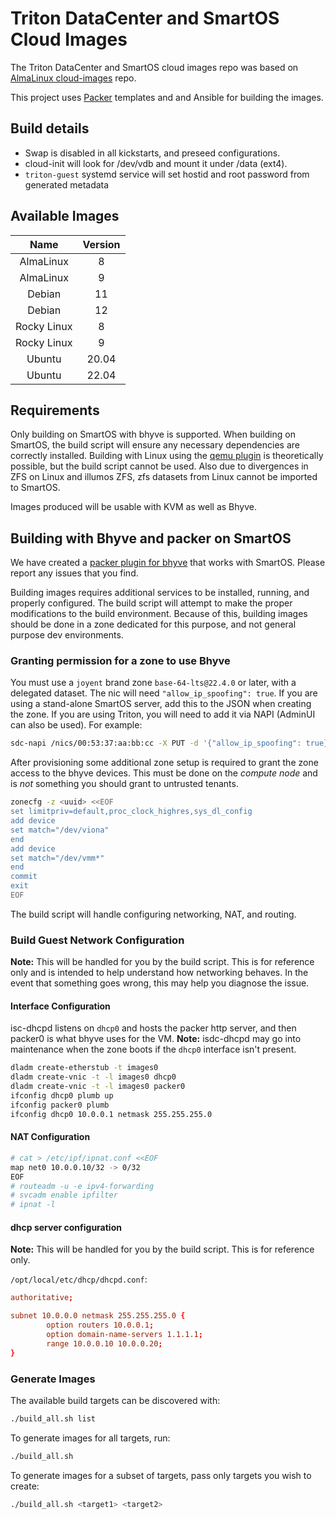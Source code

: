 <!--
    This Source Code Form is subject to the terms of the Mozilla Public
    License, v. 2.0. If a copy of the MPL was not distributed with this
    file, You can obtain one at http://mozilla.org/MPL/2.0/.

    Copyright 2023 MNX Cloud, Inc.
 -->

# Triton DataCenter and SmartOS Cloud Images

The Triton DataCenter and SmartOS cloud images repo was based on [AlmaLinux cloud-images](https://github.com/AlmaLinux/cloud-images) repo.

This project uses [Packer](https://www.packer.io/) templates and and Ansible for building the images.

## Build details

* Swap is disabled in all kickstarts, and preseed configurations.
* cloud-init will look for /dev/vdb and mount it under /data (ext4).
* `triton-guest` systemd service will set hostid and root password from generated metadata

## Available Images

| Name        | Version |
| :---------: | :-----: |
| AlmaLinux   | 8       |
| AlmaLinux   | 9       |
| Debian      | 11      |
| Debian      | 12      |
| Rocky Linux | 8       |
| Rocky Linux | 9       |
| Ubuntu      | 20.04   |
| Ubuntu      | 22.04   |

## Requirements

Only building on SmartOS with bhyve is supported. When building on SmartOS, the build script will ensure any necessary dependencies are correctly installed. Building with Linux using the [qemu plugin](https://github.com/hashicorp/packer-plugin-qemu) is theoretically possible, but the build script cannot be used. Also due to divergences in ZFS on Linux and illumos ZFS, zfs datasets from Linux cannot be imported to SmartOS.

Images produced will be usable with KVM as well as Bhyve.

## Building with Bhyve and packer on SmartOS

We have created a [packer plugin for bhyve](https://github.com/TritonDataCenter/packer-plugin-bhyve) that works with SmartOS. Please report any issues that you find.

Building images requires additional services to be installed, running, and properly configured. The build script will attempt to make the proper modifications to the build environment. Because of this, building images should be done in a zone dedicated for this purpose, and not general purpose dev environments.

### Granting permission for a zone to use Bhyve

You must use a `joyent` brand zone `base-64-lts@22.4.0` or later, with a delegated dataset. The nic will need `"allow_ip_spoofing": true`. If you are using a stand-alone SmartOS server, add this to the JSON when creating the zone. If you are using Triton, you will need to add it via NAPI (AdminUI can also be used). For example:

```sh
sdc-napi /nics/00:53:37:aa:bb:cc -X PUT -d '{"allow_ip_spoofing": true}'
```

After provisioning some additional zone setup is required to grant the zone access to the bhyve devices. This must be done on the *compute node* and is *not* something you should grant to untrusted tenants.

```sh
zonecfg -z <uuid> <<EOF
set limitpriv=default,proc_clock_highres,sys_dl_config
add device
set match="/dev/viona"
end
add device
set match="/dev/vmm*"
end
commit
exit
EOF
```

The build script will handle configuring networking, NAT, and routing.

### Build Guest Network Configuration

**Note:** This will be handled for you by the build script. This is for reference only and is intended to help understand how networking behaves. In the event that something goes wrong, this may help you diagnose the issue.

#### Interface Configuration

isc-dhcpd listens on `dhcp0` and hosts the packer http server, and then packer0 is what bhyve uses for the VM. **Note:** isdc-dhcpd may go into maintenance when the zone boots
if the `dhcp0` interface isn't present.

```sh
dladm create-etherstub -t images0
dladm create-vnic -t -l images0 dhcp0
dladm create-vnic -t -l images0 packer0
ifconfig dhcp0 plumb up
ifconfig packer0 plumb
ifconfig dhcp0 10.0.0.1 netmask 255.255.255.0
```

#### NAT Configuration

```sh
# cat > /etc/ipf/ipnat.conf <<EOF
map net0 10.0.0.10/32 -> 0/32
EOF
# routeadm -u -e ipv4-forwarding
# svcadm enable ipfilter
# ipnat -l
```

#### dhcp server configuration

**Note:** This will be handled for you by the build script. This is for reference only.

`/opt/local/etc/dhcp/dhcpd.conf`:

```conf
authoritative;

subnet 10.0.0.0 netmask 255.255.255.0 {
        option routers 10.0.0.1;
        option domain-name-servers 1.1.1.1;
        range 10.0.0.10 10.0.0.20;
}
```

### Generate Images

The available build targets can be discovered with:

```sh
./build_all.sh list
```

To generate images for all targets, run:

```sh
./build_all.sh
```

To generate images for a subset of targets, pass only targets you wish to create:

```sh
./build_all.sh <target1> <target2>
```
